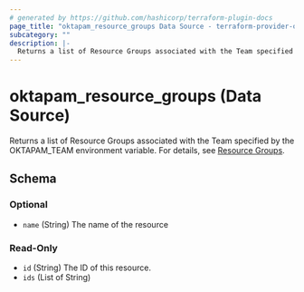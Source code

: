 ```yaml
---
# generated by https://github.com/hashicorp/terraform-plugin-docs
page_title: "oktapam_resource_groups Data Source - terraform-provider-oktapam"
subcategory: ""
description: |-
  Returns a list of Resource Groups associated with the Team specified by the OKTAPAMTEAM environment variable. For details, see [Resource Groups](https://help.okta.com/oktahelp.htm?type=oie&id=ext-pam-resource-groups).
---
```


# oktapam_resource_groups (Data Source)

Returns a list of Resource Groups associated with the Team specified by the OKTAPAM_TEAM environment variable. For details, see [Resource Groups](https://help.okta.com/okta_help.htm?type=oie&id=ext-pam-resource-groups).



<!-- schema generated by tfplugindocs -->
## Schema

### Optional

- `name` (String) The name of the resource

### Read-Only

- `id` (String) The ID of this resource.
- `ids` (List of String)


